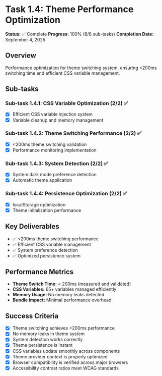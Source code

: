 # Task 1.4: Theme Performance Optimization

**Status:** ✅ Complete
**Progress:** 100% (8/8 sub-tasks)
**Completion Date:** September 4, 2025

## Overview
Performance optimization for theme switching system, ensuring <200ms switching time and efficient CSS variable management.

## Sub-tasks

### Sub-task 1.4.1: CSS Variable Optimization (2/2) ✅
- [x] Efficient CSS variable injection system
- [x] Variable cleanup and memory management

### Sub-task 1.4.2: Theme Switching Performance (2/2) ✅
- [x] <200ms theme switching validation
- [x] Performance monitoring implementation

### Sub-task 1.4.3: System Detection (2/2) ✅
- [x] System dark mode preference detection
- [x] Automatic theme application

### Sub-task 1.4.4: Persistence Optimization (2/2) ✅
- [x] localStorage optimization
- [x] Theme initialization performance

## Key Deliverables
- ✅ <200ms theme switching performance
- ✅ Efficient CSS variable management
- ✅ System preference detection
- ✅ Optimized persistence system

## Performance Metrics
- **Theme Switch Time:** < 200ms (measured and validated)
- **CSS Variables:** 65+ variables managed efficiently
- **Memory Usage:** No memory leaks detected
- **Bundle Impact:** Minimal performance overhead

## Success Criteria
- [x] Theme switching achieves <200ms performance
- [x] No memory leaks in theme system
- [x] System detection works correctly
- [x] Theme persistence is instant
- [x] CSS variables update smoothly across components
- [x] Theme provider context is properly optimized
- [x] Browser compatibility is verified across major browsers
- [x] Accessibility contrast ratios meet WCAG standards